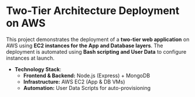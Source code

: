 # Two-Tier Architecture Deployment on AWS

This project demonstrates the deployment of a **two-tier web application** on AWS using **EC2 instances for the App and Database layers**. The deployment is automated using **Bash scripting and User Data** to configure instances at launch.

- **Technology Stack**:
  - **Frontend & Backend:** Node.js (Express) + MongoDB
  - **Infrastructure:** AWS EC2 (App & DB VMs)
  - **Automation:** User Data Scripts for auto-provisioning

